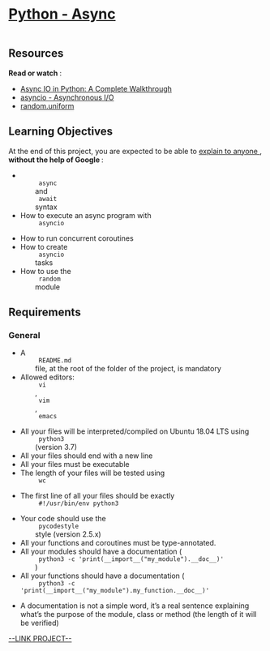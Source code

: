 # [Python - Async](https://intranet.hbtn.io/projects/575)

<html>
<div class="panel panel-default" id="project-description">
 <div class="panel-body">
  <p>
   <img alt="" loading="lazy" src="https://s3.eu-west-3.amazonaws.com/hbtn.intranet/uploads/medias/2019/12/4aeaa9c3cb1f316c05c4.png?X-Amz-Algorithm=AWS4-HMAC-SHA256&amp;X-Amz-Credential=AKIA4MYA5JM5DUTZGMZG%2F20230124%2Feu-west-3%2Fs3%2Faws4_request&amp;X-Amz-Date=20230124T124837Z&amp;X-Amz-Expires=86400&amp;X-Amz-SignedHeaders=host&amp;X-Amz-Signature=aed0ea6ead6a3fc04ee0bfbb6bf5e96e741e66a1c05362344085312388655251" style=""/>
  </p>
  <h2>
   Resources
  </h2>
  <p>
   <strong>
    Read or watch
   </strong>
   :
  </p>
  <ul>
   <li>
    <a href="https://realpython.com/async-io-python/" target="_blank" title="Async IO in Python: A Complete Walkthrough">
     Async IO in Python: A Complete Walkthrough
    </a>
   </li>
   <li>
    <a href="https://docs.python.org/3/library/asyncio.html" target="_blank" title="asyncio - Asynchronous I/O">
     asyncio - Asynchronous I/O
    </a>
   </li>
   <li>
    <a href="https://docs.python.org/3/library/random.html#random.uniform" target="_blank" title="random.uniform">
     random.uniform
    </a>
   </li>
  </ul>
  <h2>
   Learning Objectives
  </h2>
  <p>
   At the end of this project, you are expected to be able to
   <a href="https://fs.blog/feynman-learning-technique/" target="_blank" title="explain to anyone">
    explain to anyone
   </a>
   ,
   <strong>
    without the help of Google
   </strong>
   :
  </p>
  <ul>
   <li>
    <code>
     async
    </code>
    and
    <code>
     await
    </code>
    syntax
   </li>
   <li>
    How to execute an async program with
    <code>
     asyncio
    </code>
   </li>
   <li>
    How to run concurrent coroutines
   </li>
   <li>
    How to create
    <code>
     asyncio
    </code>
    tasks
   </li>
   <li>
    How to use the
    <code>
     random
    </code>
    module
   </li>
  </ul>
  <h2>
   Requirements
  </h2>
  <h3>
   General
  </h3>
  <ul>
   <li>
    A
    <code>
     README.md
    </code>
    file, at the root of the folder of the project, is mandatory
   </li>
   <li>
    Allowed editors:
    <code>
     vi
    </code>
    ,
    <code>
     vim
    </code>
    ,
    <code>
     emacs
    </code>
   </li>
   <li>
    All your files will be interpreted/compiled on Ubuntu 18.04 LTS using
    <code>
     python3
    </code>
    (version 3.7)
   </li>
   <li>
    All your files should end with a new line
   </li>
   <li>
    All your files must be executable
   </li>
   <li>
    The length of your files will be tested using
    <code>
     wc
    </code>
   </li>
   <li>
    The first line of all your files should be exactly
    <code>
     #!/usr/bin/env python3
    </code>
   </li>
   <li>
    Your code should use the
    <code>
     pycodestyle
    </code>
    style (version 2.5.x)
   </li>
   <li>
    All your functions and coroutines must be type-annotated.
   </li>
   <li>
    All your modules should have a documentation (
    <code>
     python3 -c 'print(__import__("my_module").__doc__)'
    </code>
    )
   </li>
   <li>
    All your functions should have a documentation (
    <code>
     python3 -c 'print(__import__("my_module").my_function.__doc__)'
    </code>
   </li>
   <li>
    A documentation is not a simple word, it’s a real sentence explaining what’s the purpose of the module, class or method (the length of it will be verified)
   </li>
  </ul>
 </div>
</div>

[--LINK PROJECT--](https://intranet.hbtn.io/projects/575)
</html>